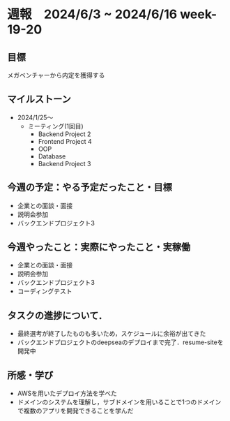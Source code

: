 # 週報　2024/6/3 ~ 2024/6/16 week-19-20

## 目標
メガベンチャーから内定を獲得する

## マイルストーン
- 2024/1/25〜
  - ミーティング(1回目)
    - Backend Project 2
    - Frontend Project 4
    - OOP
    - Database
    - Backend Project 3

## 今週の予定：やる予定だったこと・目標
- 企業との面談・面接
- 説明会参加
- バックエンドプロジェクト3

## 今週やったこと：実際にやったこと・実稼働
- 企業との面談・面接
- 説明会参加
- バックエンドプロジェクト3
- コーディングテスト

## タスクの進捗について．
- 最終選考が終了したものも多いため，スケジュールに余裕が出てきた
- バックエンドプロジェクトのdeepseaのデプロイまで完了．resume-siteを開発中

## 所感・学び
- AWSを用いたデプロイ方法を学べた
- ドメインのシステムを理解し，サブドメインを用いることで1つのドメインで複数のアプリを開発できることを学んだ